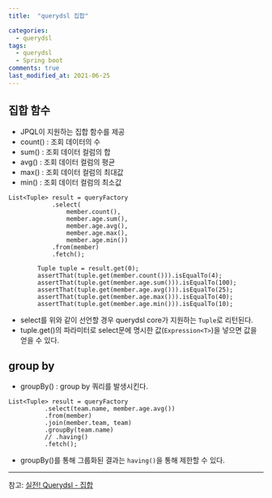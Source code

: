 ```yaml
---
title:  "querydsl 집합"

categories:
  - querydsl
tags:
  - querydsl
  - Spring boot
comments: true
last_modified_at: 2021-06-25
---
```


## 집합 함수
  * JPQL이 지원하는 집합 함수를 제공
  * count() : 조회 데이터의 수
  * sum() : 조회 데이터 컬럼의 합
  * avg() : 조회 데이터 컬럼의 평균
  * max() : 조회 데이터 컬럼의 최대값
  * min() : 조회 데이터 컬럼의 최소값

  ~~~
  List<Tuple> result = queryFactory
              .select(
                  member.count(),
                  member.age.sum(),
                  member.age.avg(),
                  member.age.max(),
                  member.age.min())
              .from(member)
              .fetch();

          Tuple tuple = result.get(0);
          assertThat(tuple.get(member.count())).isEqualTo(4);
          assertThat(tuple.get(member.age.sum())).isEqualTo(100);
          assertThat(tuple.get(member.age.avg())).isEqualTo(25);
          assertThat(tuple.get(member.age.max())).isEqualTo(40);
          assertThat(tuple.get(member.age.min())).isEqualTo(10);
  ~~~

* select를 위와 같이 선언할 경우 querydsl core가 지원하는 `Tuple`로 리턴된다.
* tuple.get()의 파라미터로 select문에 명시한 값(`Expression<T>`)을 넣으면 값을 얻을 수 있다.

## group by
  * groupBy() : group by 쿼리를 발생시킨다.

  ~~~
  List<Tuple> result = queryFactory
            .select(team.name, member.age.avg())
            .from(member)
            .join(member.team, team)
            .groupBy(team.name)
            // .having()
            .fetch();
  ~~~
  
  * groupBy()를 통해 그룹화된 결과는 `having()`을 통해 제한할 수 있다.

<hr>

참고: [실전! Querydsl - 집합](https://www.inflearn.com/course/Querydsl-%EC%8B%A4%EC%A0%84/lecture/30128?tab=note)